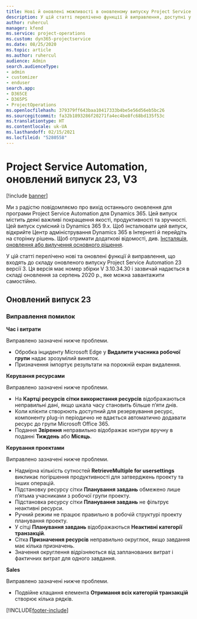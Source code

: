 ```yaml
---
title: Нові й оновлені можливості в оновленому випуску Project Service Automation 23 версії 3
description: У цій статті перелічено функції й виправлення, доступні у випуску Project Service Automation 23, V3.
author: ruhercul
manager: kfend
ms.service: project-operations
ms.custom: dyn365-projectservice
ms.date: 08/25/2020
ms.topic: article
ms.author: ruhercul
audience: Admin
search.audienceType:
- admin
- customizer
- enduser
search.app:
- D365CE
- D365PS
- ProjectOperations
ms.openlocfilehash: 379379ff643baa10417333b4be5e56d56eb5bc26
ms.sourcegitcommit: fa32b1893286f20271fa4ec4be8fc68bd135f53c
ms.translationtype: HT
ms.contentlocale: uk-UA
ms.lasthandoff: 02/15/2021
ms.locfileid: "5280558"
---
```

# <a name="project-service-automation-update-release-23-v3"></a>Project Service Automation, оновлений випуск 23, V3

[!include [banner](../includes/psa-now-project-operations.md)]

Ми з радістю повідомляємо про вихід останнього оновлення для програми Project Service Automation для Dynamics 365. Цей випуск містить деякі важливі покращення якості, продуктивності та зручності. Цей випуск сумісний із Dynamics 365 9.x. Щоб інсталювати цей випуск, відкрийте Центр адміністрування Dynamics 365 в Інтернеті й перейдіть на сторінку рішень. Щоб отримати додаткові відомості, див. [Інсталяція, оновлення або вилучення основного рішення](https://docs.microsoft.com/power-platform/admin/install-remove-preferred-solution).

У цій статті перелічено нові та оновлені функції й виправлення, що входять до складу оновленого випуску Project Service Automation 23 версії 3. Ця версія має номер збірки V 3.10.34.30 і зазвичай надається в складі оновлення за серпень 2020 р., яке можна завантажити самостійно.

## <a name="update-release-23"></a>Оновлений випуск 23

### <a name="bug-fixes"></a>Виправлення помилок

**Час і витрати**

Виправлено зазначені нижче проблеми.
- Обробка інциденту Microsoft Edge у **Видалити учасника робочої групи** надає зрозумілий виняток.
- Призначення імпортує результати на порожній екран видалення.

**Керування ресурсами**

Виправлено зазначені нижче проблеми.

- На **Картці ресурсів сітки використання ресурсів** відображаються неправильні дані, якщо шкала часу становить більше п’яти днів.
- Коли клієнти створюють доступний для резервування ресурс, компоненту plug-in періодично не вдається автоматично додавати ресурс до групи Microsoft Office 365.
- Подання **Звірення** неправильно відображає контури вручну в поданні **Тиждень** або **Місяць**.

**Керування проектами**

Виправлено зазначені нижче проблеми.

- Надмірна кількість сутностей **RetrieveMultiple for usersettings** викликає погіршення продуктивності для затверджень проекту та інших операцій.
- Підстановку ресурсу сітки **Планування завдань** обмежено лише п’ятьма учасниками з робочої групи проекту. 
- Підстановка ресурсу сітки **Планування завдань** не фільтрує неактивні ресурси.
- Ручний режим не працює правильно в робочій структурі проекту планування проекту.
- У сітці **Планування завдань** відображаються **Неактивні категорії транзакцій**.
- Сітка **Призначення ресурсів** неправильно округлює, якщо завдання має кілька призначень.
- Значення округлення відрізняються від запланованих витрат і фактичних витрат для одного завдання.

**Sales**

Виправлено зазначені нижче проблеми.

- Подвійне клацання елемента **Отримання всіх категорій транзакцій** створює кілька рядків.


[!INCLUDE[footer-include](../includes/footer-banner.md)]